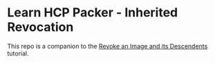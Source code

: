 # Learn HCP Packer - Inherited Revocation

This repo is a companion to the [Revoke an Image and its Descendents](https://developer.hashicorp.com/packer/tutorials/hcp/revoke-image) tutorial.

